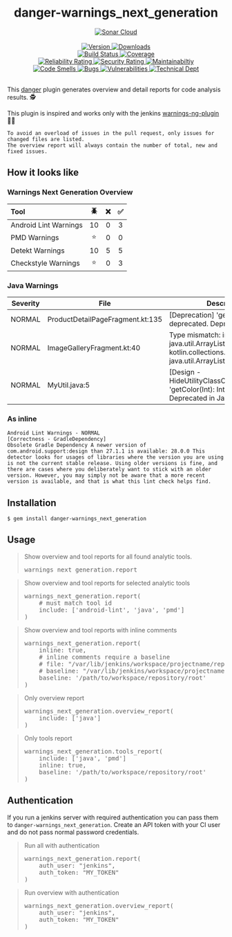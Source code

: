 <h1 align="center">danger-warnings_next_generation</h1>

<div align="center">
  <!-- Sonar Cloud -->
  <a href="https://sonarcloud.io/dashboard?id=Kyaak_danger-warnings_next_generation">
    <img src="https://sonarcloud.io/images/project_badges/sonarcloud-white.svg"
      alt="Sonar Cloud" />
  </a>
</div>

</br>

<div align="center">
  <!-- Version -->
  <a href="https://badge.fury.io/rb/danger-warnings_next_generation">
    <img src="https://badge.fury.io/rb/danger-warnings_next_generation.svg" alt="Version" />
  </a>
  <!-- Downloads -->
  <a href="https://badge.fury.io/rb/danger-warnings_next_generation">
    <img src="https://img.shields.io/gem/dt/danger-warnings_next_generation.svg" alt="Downloads" />
  </a>
</div>

<div align="center">
  <!-- Build Status -->
  <a href="https://travis-ci.org/Kyaak/danger-warnings_next_generation">
    <img src="https://img.shields.io/travis/choojs/choo/develop.svg"
      alt="Build Status" />
  </a>
  <!-- Coverage -->
    <a href="https://sonarcloud.io/dashboard?id=Kyaak_danger-warnings_next_generation">
      <img src="https://sonarcloud.io/api/project_badges/measure?project=Kyaak_danger-warnings_next_generation&metric=coverage"
        alt="Coverage" />
    </a>
</div>

<div align="center">
  <!-- Reliability Rating -->
  <a href="https://sonarcloud.io/dashboard?id=Kyaak_danger-warnings_next_generation">
    <img src="https://sonarcloud.io/api/project_badges/measure?project=Kyaak_danger-warnings_next_generation&metric=reliability_rating"
      alt="Reliability Rating" />
  </a>
  <!-- Security Rating -->
  <a href="https://sonarcloud.io/dashboard?id=Kyaak_danger-warnings_next_generation">
    <img src="https://sonarcloud.io/api/project_badges/measure?project=Kyaak_danger-warnings_next_generation&metric=security_rating"
      alt="Security Rating" />
  </a>
  <!-- Maintainabiltiy -->
  <a href="https://sonarcloud.io/dashboard?id=Kyaak_danger-warnings_next_generation">
    <img src="https://sonarcloud.io/api/project_badges/measure?project=Kyaak_danger-warnings_next_generation&metric=sqale_rating"
      alt="Maintainabiltiy" />
  </a>
</div>

<div align="center">
  <!-- Code Smells -->
  <a href="https://sonarcloud.io/dashboard?id=Kyaak_danger-warnings_next_generation">
    <img src="https://sonarcloud.io/api/project_badges/measure?project=Kyaak_danger-warnings_next_generation&metric=code_smells"
      alt="Code Smells" />
  </a>
  <!-- Bugs -->
  <a href="https://sonarcloud.io/dashboard?id=Kyaak_danger-warnings_next_generation">
    <img src="https://sonarcloud.io/api/project_badges/measure?project=Kyaak_danger-warnings_next_generation&metric=bugs"
      alt="Bugs" />
  </a>
  <!-- Vulnerabilities -->
  <a href="https://sonarcloud.io/dashboard?id=Kyaak_danger-warnings_next_generation">
    <img src="https://sonarcloud.io/api/project_badges/measure?project=Kyaak_danger-warnings_next_generation&metric=vulnerabilities"
      alt="Vulnerabilities" />
  </a>
  <!-- Technical Dept -->
  <a href="https://sonarcloud.io/dashboard?id=Kyaak_danger-warnings_next_generation">
    <img src="https://sonarcloud.io/api/project_badges/measure?project=Kyaak_danger-warnings_next_generation&metric=sqale_index"
      alt="Technical Dept" />
  </a>
</div>
</br>

This [danger](https://github.com/danger/danger) plugin generates overview and detail reports for code analysis results. :detective: <br>

This plugin is inspired and works only with the jenkins [warnings-ng-plugin](https://github.com/jenkinsci/warnings-ng-plugin) :bowing_man:


    To avoid an overload of issues in the pull request, only issues for changed files are listed.
    The overview report will always contain the number of total, new and fixed issues. 


## How it looks like

### Warnings Next Generation Overview

|**Tool**|:beetle:|:x:|:white_check_mark:|
|:---|:---:|:---:|:---:|
|Android Lint Warnings|10|0|3|
|PMD Warnings|:star:|0|0|
|Detekt Warnings|10|5|5|
|Checkstyle Warnings|:star:|0|3|

### Java Warnings

|**Severity**|**File**|**Description**|
|---|---|---|
|NORMAL|ProductDetailPageFragment.kt:135|[Deprecation] 'getColor(Int): Int' is deprecated. Deprecated in Java|
|NORMAL|ImageGalleryFragment.kt:40|Type mismatch: inferred type is java.util.ArrayList<String!>? but kotlin.collections.ArrayList<String> /* = java.util.ArrayList<String> */ was expected|
|NORMAL|MyUtil.java:5|[Design - HideUtilityClassConstructorCheck] 'getColor(Int): Int' is deprecated. Deprecated in Java|


### As inline
```text
Android Lint Warnings - NORMAL
[Correctness - GradleDependency]
Obsolete Gradle Dependency A newer version of com.android.support:design than 27.1.1 is available: 28.0.0 This detector looks for usages of libraries where the version you are using is not the current stable release. Using older versions is fine, and there are cases where you deliberately want to stick with an older version. However, you may simply not be aware that a more recent version is available, and that is what this lint check helps find.
```

## Installation

    $ gem install danger-warnings_next_generation

## Usage

<blockquote>Show overview and tool reports for all found analytic tools.
<pre>
warnings_next_generation.report
</pre>
</blockquote>   

<blockquote>Show overview and tool reports for selected analytic tools
<pre>
warnings_next_generation.report(
    # must match tool id
    include: ['android-lint', 'java', 'pmd']
)
</pre>
</blockquote>   

<blockquote>Show overview and tool reports with inline comments
<pre>
warnings_next_generation.report(
    inline: true,
    # inline comments require a baseline
    # file: "/var/lib/jenkins/workspace/projectname/repository/app/src/main/java/com/projectname/b2bshop/fragment/gallery/ImageGalleryFragment.kt
    # baseline: "/var/lib/jenkins/workspace/projectname/repository/
    baseline: '/path/to/workspace/repository/root'
)
</pre>
</blockquote>   

<blockquote>Only overview report
<pre>
warnings_next_generation.overview_report(
    include: ['java']
)
</pre>
</blockquote>   

<blockquote>Only tools report
<pre>
warnings_next_generation.tools_report(
    include: ['java', 'pmd']
    inline: true,
    baseline: '/path/to/workspace/repository/root'
)
</pre>
</blockquote>   

## Authentication

If you run a jenkins server with required authentication you can pass them to `danger-warnings_next_generation`.
Create an API token with your CI user and do not pass normal password credentials.

<blockquote>Run all with authentication
<pre>
warnings_next_generation.report(
    auth_user: "jenkins",
    auth_token: "MY_TOKEN"
)
</pre>
</blockquote>   

<blockquote>Run overview with authentication
<pre>
warnings_next_generation.overview_report(
    auth_user: "jenkins",
    auth_token: "MY_TOKEN"
)
</pre>
</blockquote>   
